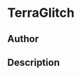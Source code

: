 # TerraGlitch

## Author

<!-- Insert Your Name Here -->

## Description

<!-- Describe your example here -->
